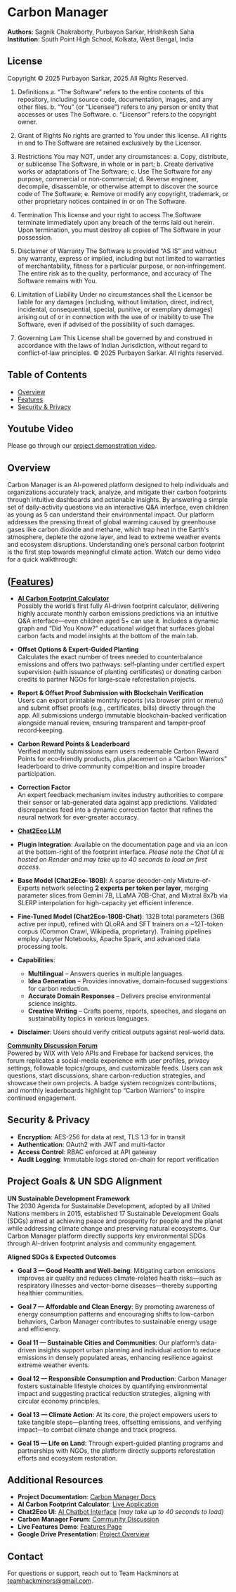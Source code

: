 # Carbon Manager

**Authors**: Sagnik Chakraborty, Purbayon Sarkar, Hrishikesh Saha  
**Institution**: South Point High School, Kolkata, West Bengal, India

## License

Copyright © 2025 Purbayon Sarkar, 2025
All Rights Reserved.

1. Definitions
   a. “The Software” refers to the entire contents of this repository, including source code, documentation, images, and any other files.
   b. “You” (or “Licensee”) refers to any person or entity that accesses or uses The Software.
   c. “Licensor” refers to the copyright owner.

2. Grant of Rights
   No rights are granted to You under this license. All rights in and to The Software are retained exclusively by the Licensor.

3. Restrictions
   You may NOT, under any circumstances:
   a. Copy, distribute, or sublicense The Software, in whole or in part;
   b. Create derivative works or adaptations of The Software;
   c. Use The Software for any purpose, commercial or non‑commercial;
   d. Reverse engineer, decompile, disassemble, or otherwise attempt to discover the source code of The Software;
   e. Remove or modify any copyright, trademark, or other proprietary notices contained in or on The Software.

4. Termination
   This license and your right to access The Software terminate immediately upon any breach of the terms laid out herein. Upon termination, you must destroy all copies of The Software in your possession.

5. Disclaimer of Warranty
   The Software is provided “AS IS” and without any warranty, express or implied, including but not limited to warranties of merchantability, fitness for a particular purpose, or non‑infringement. The entire risk as to the quality, performance, and accuracy of The Software remains with You.

6. Limitation of Liability
   Under no circumstances shall the Licensor be liable for any damages (including, without limitation, direct, indirect, incidental, consequential, special, punitive, or exemplary damages) arising out of or in connection with the use of or inability to use The Software, even if advised of the possibility of such damages.

7. Governing Law
   This License shall be governed by and construed in accordance with the laws of Indian Jurisdiction, without regard to conflict‑of‑law principles.
© 2025 Purbayon Sarkar. All rights reserved.

## Table of Contents

- [Overview](#overview)
- [Features](#features)
- [Security & Privacy](#security--privacy)

## Youtube Video
Please go through our [project demonstration video](https://www.youtube.com/watch?v=ENhW6AN1RK0).

## Overview

Carbon Manager is an AI-powered platform designed to help individuals and organizations accurately track, analyze, and mitigate their carbon footprints through intuitive dashboards and actionable insights. By answering a simple set of daily-activity questions via an interactive Q&A interface, even children as young as 5 can understand their environmental impact. Our platform addresses the pressing threat of global warming caused by greenhouse gases like carbon dioxide and methane, which trap heat in the Earth's atmosphere, deplete the ozone layer, and lead to extreme weather events and ecosystem disruptions. Understanding one’s personal carbon footprint is the first step towards meaningful climate action. Watch our demo video for a quick walkthrough: 

## ([Features](https://carbon-manager.vercel.app/features))

- **[AI Carbon Footprint Calculator](https://carbonmanager.streamlit.app/)**  
  Possibly the world’s first fully AI‑driven footprint calculator, delivering highly accurate monthly carbon emissions predictions via an intuitive Q&A interface—even children aged 5+ can use it. Includes a dynamic graph and “Did You Know?” educational widget that surfaces global carbon facts and model insights at the bottom of the main tab.

- **Offset Options & Expert-Guided Planting**  
  Calculates the exact number of trees needed to counterbalance emissions and offers two pathways: self‑planting under certified expert supervision (with issuance of planting certificates) or donating carbon credits to partner NGOs for large‑scale reforestation projects.

- **Report & Offset Proof Submission with Blockchain Verification**  
  Users can export printable monthly reports (via browser print or menu) and submit offset proofs (e.g., certificates, bills) directly through the app. All submissions undergo immutable blockchain-backed verification alongside manual review, ensuring transparent and tamper‑proof record‑keeping.

- **Carbon Reward Points & Leaderboard**  
  Verified monthly submissions earn users redeemable Carbon Reward Points for eco‑friendly products, plus placement on a “Carbon Warriors” leaderboard to drive community competition and inspire broader participation.

- **Correction Factor**  
  An expert feedback mechanism invites industry authorities to compare their sensor or lab‑generated data against app predictions. Validated discrepancies feed into a dynamic correction factor that refines the neural network for ever‑greater accuracy.

- **[Chat2Eco LLM](https://cm-chat.onrender.com/)**  
- **Plugin Integration**: Available on the documentation page and via an icon at the bottom-right of the footprint interface. *Please note the Chat UI is hosted on Render and may take up to 40 seconds to load on first access.*
- **Base Model (Chat2Eco-180B)**: A sparse decoder-only Mixture-of-Experts network selecting **2 experts per token per layer**, merging parameter slices from Gemini 7B, LLaMA 70B-Chat, and Mixtral 8x7b via SLERP interpolation for high-capacity yet efficient inference.  
- **Fine-Tuned Model (Chat2Eco-180B-Chat)**: 132B total parameters (36B active per input), refined with QLoRA and SFT trainers on a ~12T-token corpus (Common Crawl, Wikipedia, proprietary). Training pipelines employ Jupyter Notebooks, Apache Spark, and advanced data processing tools.  
- **Capabilities**:  
  - **Multilingual** – Answers queries in multiple languages.  
  - **Idea Generation** – Provides innovative, domain-focused suggestions for carbon reduction.  
  - **Accurate Domain Responses** – Delivers precise environmental science insights.  
  - **Creative Writing** – Crafts poems, reports, speeches, and slogans on sustainability topics in various languages.  
- **Disclaimer**: Users should verify critical outputs against real-world data.  

**[Community Discussion Forum](https://appdevelopersagnik.wixsite.com/carbon-manager-forum)**  
Powered by WIX with Velo APIs and Firebase for backend services, the forum replicates a social-media experience with user profiles, privacy settings, followable topics/groups, and customizable feeds. Users can ask questions, start discussions, share carbon-reduction strategies, and showcase their own projects. A badge system recognizes contributions, and monthly leaderboards highlight top “Carbon Warriors” to inspire continued engagement.

## Security & Privacy

- **Encryption**: AES-256 for data at rest, TLS 1.3 for in transit
- **Authentication**: OAuth2 with JWT and multi-factor
- **Access Control**: RBAC enforced at API gateway
- **Audit Logging**: Immutable logs stored on-chain for report verification

## Project Goals & UN SDG Alignment

**UN Sustainable Development Framework**  
The 2030 Agenda for Sustainable Development, adopted by all United Nations members in 2015, established 17 Sustainable Development Goals (SDGs) aimed at achieving peace and prosperity for people and the planet while addressing climate change and preserving natural ecosystems. Our Carbon Manager platform directly supports key environmental SDGs through AI-driven footprint analysis and community engagement.

**Aligned SDGs & Expected Outcomes**  
- **Goal 3 — Good Health and Well-being**: Mitigating carbon emissions improves air quality and reduces climate-related health risks—such as respiratory illnesses and vector-borne diseases—thereby supporting healthier communities.

- **Goal 7 — Affordable and Clean Energy**: By promoting awareness of energy consumption patterns and encouraging shifts to low-carbon behaviors, Carbon Manager contributes to sustainable energy usage and efficiency.

- **Goal 11 — Sustainable Cities and Communities**: Our platform’s data-driven insights support urban planning and individual action to reduce emissions in densely populated areas, enhancing resilience against extreme weather events.

- **Goal 12 — Responsible Consumption and Production**: Carbon Manager fosters sustainable lifestyle choices by quantifying environmental impact and suggesting practical reduction strategies, aligning with circular economy principles.

- **Goal 13 — Climate Action**: At its core, the project empowers users to take tangible steps—planting trees, offsetting emissions, and verifying impact—to combat climate change and track progress.

- **Goal 15 — Life on Land**: Through expert-guided planting programs and partnerships with NGOs, the platform directly supports reforestation efforts and ecosystem restoration.

## Additional Resources

- **Project Documentation**: [Carbon Manager Docs](https://teamhackminors.github.io)  
- **AI Carbon Footprint Calculator**: [Live Application](https://teamhackminors.github.io/carbonfootprintmanager)  
- **Chat2Eco UI**: [AI Chatbot Interface](https://cm-chat.onrender.com/) *(may take up to 40 seconds to load)*  
- **Carbon Manager Forum**: [Community Discussion](https://appdevelopersagnik.wixsite.com/carbon-manager-forum)  
- **Live Features Demo**: [Features Page](https://carbon-manager-hackminors-2025.vercel.app/features)  
- **Google Drive Presentation**: [Project Overview](https://drive.google.com/uc?export=download&id=14MoovBMj2122y3CTeu4lmf-2yW3lRqpc)

## Contact

For questions or support, reach out to Team Hackminors at [teamhackminors@gmail.com](mailto:teamhackminors@gmail.com).
